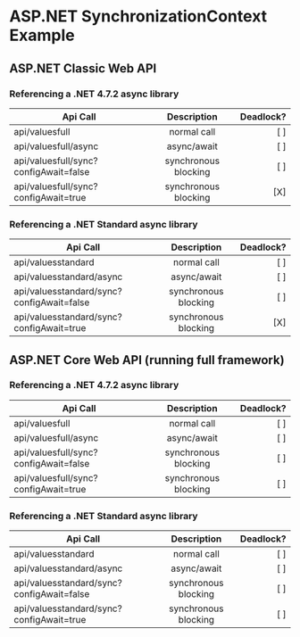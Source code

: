# ASP.NET SynchronizationContext Example

## ASP.NET Classic Web API

### Referencing a .NET 4.7.2 async library

| Api Call                              | Description           | Deadlock?  |
| ------------------------------------- |:---------------------:| ----------:|
| api/valuesfull                        | normal call           |        [ ] |
| api/valuesfull/async                  | async/await           |        [ ] |
| api/valuesfull/sync?configAwait=false | synchronous blocking  |        [ ] |
| api/valuesfull/sync?configAwait=true  | synchronous blocking  |        [X] |

### Referencing a .NET Standard async library

| Api Call                                  | Description           | Deadlock?  |
| ----------------------------------------- |:---------------------:| ----------:|
| api/valuesstandard                        | normal call           |        [ ] |
| api/valuesstandard/async                  | async/await           |        [ ] |
| api/valuesstandard/sync?configAwait=false | synchronous blocking  |        [ ] |
| api/valuesstandard/sync?configAwait=true  | synchronous blocking  |        [X] |

## ASP.NET Core Web API (running full framework)

### Referencing a .NET 4.7.2 async library

| Api Call                              | Description           | Deadlock?  |
| ------------------------------------- |:---------------------:| ----------:|
| api/valuesfull                        | normal call           |        [ ] |
| api/valuesfull/async                  | async/await           |        [ ] |
| api/valuesfull/sync?configAwait=false | synchronous blocking  |        [ ] |
| api/valuesfull/sync?configAwait=true  | synchronous blocking  |        [ ] |

### Referencing a .NET Standard async library

| Api Call                                  | Description           | Deadlock?  |
| ----------------------------------------- |:---------------------:| ----------:|
| api/valuesstandard                        | normal call           |        [ ] |
| api/valuesstandard/async                  | async/await           |        [ ] |
| api/valuesstandard/sync?configAwait=false | synchronous blocking  |        [ ] |
| api/valuesstandard/sync?configAwait=true  | synchronous blocking  |        [ ] |

